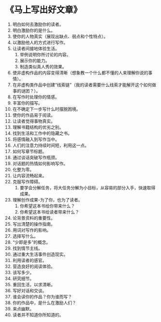 # 《马上写出好文章》

1. 明白如何去激励你的读者。
2. 明白激励你的是什么。
3. 使你的人物真实（展现出缺点、弱点和个性特点）。
4. 以激励他人的方式进行写作。
5. 让读者间接地体验生活。
   1. 举例说明你所讨论的内容。
   2. 展示你的能力。
   3. 制造类似真人秀的效果。
6. 使非虚构作品的内容变得清晰（想象教一个什么都不懂的人来理解你说的事情）。
7. 在非虚构类作品中创建“线索链”（我的读者需要什么线索才能解开这个如何做事的谜团？）。
8. 在写作时处理你的情感。
9. 丰富你的描写。
10. 在不确定下一步写什么时摆脱困境。
11. 使你的作品易于阅读。
12. 让读者觉得事物真实。
13. 理解书籍结构的优劣之别。
14. 找到生活和工作中的隐藏之书。
15. 将感情融入到写作当中。
16. 人们的注意力持续时间短，利用这一点。
17. 如何写章节标题。
18. 通过谈话突破写作瓶颈。
19. 对话题的热情如何影响写作。
20. 化整为零。
21. 让内容流畅起来。
22. 克服写作障碍。
    1. 要学会分解任务，将大任务分解为小目标，从容易的部分入手，快速取得成果。
23. 理解创作成果-为了你，也为了读者。
    1. 你希望这本书给你带来什么？
    2. 你希望这本书给读者带来什么？
24. 论背景资料的重要性。
25. 写出清楚的操作指南。
26. 用词对写作的影响。
27. 选择写什么。
28. “少即是多”的概念。
29. 找到情节主线。
30. 通过重大生活事件创造现实。
31. 利用读者的感官。
32. 营造良好的阅读体验。
33. 该写多少。
34. 研究细节。
35. 重回生活，以求清晰。
36. 写好对话和交谈。
37. 谁会读你的作品？你为谁而写？
38. 你的作品中，是什么在激励人们？
39. 来点幽默。
40. 读者并不知道你所知道的。